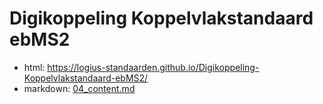 # Digikoppeling Koppelvlakstandaard ebMS2

- html: https://logius-standaarden.github.io/Digikoppeling-Koppelvlakstandaard-ebMS2/
- markdown: [04_content.md](04_content.md)